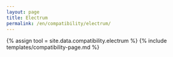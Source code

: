 ```yaml
---
layout: page
title: Electrum
permalink: /en/compatibility/electrum/
---
```

{% assign tool = site.data.compatibility.electrum %}
{% include templates/compatibility-page.md %}
